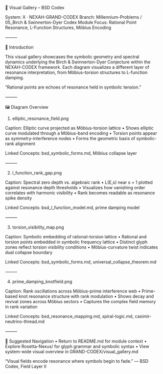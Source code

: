 🎨 Visual Gallery – BSD Codex

System: X · NEXAH-GRAND-CODEX
Branch: Millennium-Problems / 05_Birch & Swinnerton-Dyer Codex
Module Focus: Rational Point Resonance, L-Function Structures, Möbius Encoding

⸻

📘 Introduction

This visual gallery showcases the symbolic geometry and spectral dynamics underlying the Birch & Swinnerton-Dyer Conjecture within the NEXAH-CODEX framework. Each diagram visualizes a different layer of resonance interpretation, from Möbius-torsion structures to L-function damping.

“Rational points are echoes of resonance held in symbolic tension.”

⸻

🖼️ Diagram Overview

1. elliptic_resonance_field.png

Caption: Elliptic curve projected as Möbius-torsion lattice
	•	Shows elliptic curve modulated through a Möbius-band encoding
	•	Torsion points appear as symmetry-interference nodes
	•	Forms the geometric basis of symbolic-rank alignment

Linked Concepts: bsd_symbolic_forms.md, Möbius collapse layer

⸻

2. l_function_rank_gap.png

Caption: Spectral zero depth vs. algebraic rank
	•	L(E,s) near s = 1 plotted against resonance depth thresholds
	•	Visualizes how vanishing order correlates with harmonic visibility
	•	Rank becomes readable as resonance spike density

Linked Concepts: bsd_l_function_model.md, prime damping model

⸻

3. torsion_visibility_map.png

Caption: Symbolic embedding of rational-torsion lattice
	•	Rational and torsion points embedded in symbolic frequency lattice
	•	Distinct glyph zones reflect torsion visibility conditions
	•	Möbius-curvature twist indicates dual collapse boundary

Linked Concepts: bsd_symbolic_forms.md, universal_collapse_theorem.md

⸻

4. prime_damping_knotfield.png

Caption: Rank oscillations across Möbius-prime interference web
	•	Prime-based knot resonance structure with rank modulation
	•	Shows decay and revival zones across Möbius sectors
	•	Captures the complex field memory in rank variation

Linked Concepts: bsd_resonance_mapping.md, spiral-logic.md, casimir-neutrino-thread.md

⸻

🔗 Suggested Navigation
	•	Return to README.md for module context
	•	Explore Rosetta-Nexus/ for glyph grammar and symbolic syntax
	•	View system-wide visual overview in GRAND-CODEX/visual_gallery.md

“Visual fields encode resonance where symbols begin to fade.”
— BSD Codex, Field Layer II
